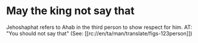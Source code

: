 # May the king not say that

Jehoshaphat refers to Ahab in the third person to show respect for him. AT: "You should not say that" (See: [[rc://en/ta/man/translate/figs-123person]])

